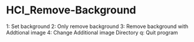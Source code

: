 # HCI_Remove-Background
1: Set background 2: Only remove background 3: Remove background with Addtional image 4: Change Additional image Directory q: Quit program
